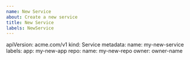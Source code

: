 ```yaml
---
name: New Service
about: Create a new service
title: New Service
labels: NewService
---
```


apiVersion: acme.com/v1
kind: Service
metadata:
    name: my-new-service
labels:
    app: my-new-app
repo:
    name: my-new-repo
    owner: owner-name